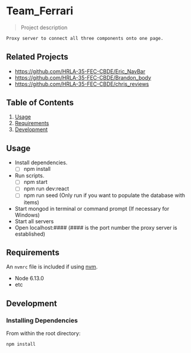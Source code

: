 # Team_Ferrari

> Project description

```sh
Proxy server to connect all three components onto one page.
```

## Related Projects

- https://github.com/HRLA-35-FEC-CBDE/Eric_NavBar
- https://github.com/HRLA-35-FEC-CBDE/Brandon_body
- https://github.com/HRLA-35-FEC-CBDE/chris_reviews

## Table of Contents

1. [Usage](#Usage)
1. [Requirements](#requirements)
1. [Development](#development)

## Usage

- Install dependencies.
  - [ ] npm install
- Run scripts.
  - [ ] npm start
  - [ ] npm run dev:react
  - [ ] npm run seed (Only run if you want to populate the database with items)
- Start mongod in terminal or command prompt (If necessary for Windows)
- Start all servers
- Open localhost:#### (#### is the port number the proxy server is established)

## Requirements

An `nvmrc` file is included if using [nvm](https://github.com/creationix/nvm).

- Node 6.13.0
- etc

## Development

### Installing Dependencies

From within the root directory:

```sh
npm install
```
